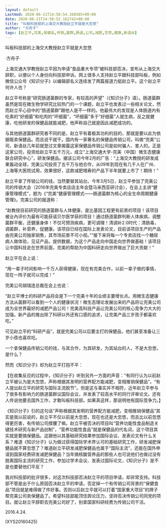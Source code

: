 ```yaml
---
layout: default
Lastmod: 2020-06-21T14:50:54.160385+00:00
date: 2020-06-21T14:50:52.162742+00:00
title: "叫板科技部的上海交大教授赵立平就是大忽悠"
author: "方舟子"
tags: [赵立平,完美,保健品,传销,菌群,肠道,公司,减肥,忽悠,健康,新语丝]
---
```


叫板科技部的上海交大教授赵立平就是大忽悠

·方舟子·

上海交通大学教授赵立平因为申请“食品重大专项”被科技部否决，宣布从上海交大辞职，以便以个人身份向科技部申诉。网上很多人支持赵立平跟科技部叫板，例如微信公众号《知识分子》以编辑部名义连续发了两篇报道力挺赵立平。这个赵立平何许人也？

赵立平号称是“研究肠道菌群的专家，有较高的声望”（《知识分子》语）。肠道菌群虽然是现在微生物学研究比较热门的一个课题，赵立平也发表过一些相关论文，然而赵立平心目中的“肠道菌群”跟他人是不一样的。他最伟大的发现是人体肠道内有吃素的“好细菌”和吃肉的“坏细菌”，“坏细菌”多于“好细菌”人就生病，反之就健康，吃他研发的保健品就能减肥，他声称自己就是因此减肥成功的。

与其他肠道菌群研究者不同的是，赵立平有着极其功利的目的，那就是要以此为依据贩卖保健品。而且说干就干。国内有一家著名的保健品传销公司，叫做“完美”公司，新语丝几年前就登过文章揭露这家保健品传销公司是如何骗人、害人的。正是这家公司，投资给赵立平五千万元，成立“上海交通大学-完美（中国）微生态健康联合研究中心”，研发保健品。据该公司今年2月的广告：“上海交大教授的研发成果轰动全球，完美公司投资了五千万与他合作，从09年到现在有几千人在广州、上海等大医院试用，效果很好，这款减肥增寿的产品下半年就要上市了！期待！”

赵立平拿了传销公司的钱，当然要替其站台。今年3月5日，赵立平参加了完美公司的传销大会（2016年完美专卖店店主年会暨马来西亚研讨会），在会上主讲“健康管理模式”，题为《“完美”健康管理模式——肠道菌群为核心的全生命周期健康管理》。完美公司的报道称：

“赵教授目前研究的肠道菌群与人体健康，是比基因工程更有前景的项目！该项目被业內评价为最有可能获诺贝尔医学获的项目！通过肠道菌群判断人体疾病，调整菌群平衡，还健康身体！不仅可预测疾病，更可调理！清调补2.0时代：清肠毒，调菌群，补营养，促健康。该项目已经在国际上发表论文，目前该项目生产的产品由完美公司独家销售，其市场前景不可小视。”“接下来将每一个专卖店找一个糖尿病人做体验，见证产品，提供数据，为这个产品走向中国走向世界做基础！该项目让中国科技走在世界前面，完美的帮助为中国科研走向世界做出了巨大贡献！”

赵立平在会上说：

“用一辈子时间影响一千万人获得健康，现在有完美合作，以前一辈子做的事情，现在一阵子就可以完成！”

完美公司胡瑞连总裁在会上也说：

“赵立平博士的科研产品将会是下一个完美十年的业绩主要增长点。用微生态健康方法从菌群可以看到一个人的健康状况！微生态理论发展出来的产品将让完美公司成为全世界最好的减肥产品公司！完美高科技产品让完美公司的核心竞争力大大的加强。新产品的推出除了科研以外还有口感的追求，让完美产品三岁孩子都喜欢吃。”

可见赵立平的“科研产品”，就是完美公司以后要主打的保健品，他们甚至准备让三岁小孩也喜欢吃。

一个拿保健品传销公司的钱，与其合作，为其研发，为其站台的人，不是大忽悠，是什么？

然而《知识分子》却为赵立平打抱不平：

【在收集反应的过程中，《知识分子》听到另外一方面的声音：“有同行认为以前赵立平被认为是大忽悠，声称根据其发明的营养配方能减肥，变相推销保健品”。“有人提出赵立平的研究与国际主流脱节”。但是这与事实并不相符，近年赵立平参与了很多有影响力的肠道菌群议国际会议，并发表了较高水平的同行评审论文。还有人传说他要去国外工作，才敢叫板科技部。如果真这样，那说明他有国际竞争力。】

《知识分子》引的这句话“声称根据其发明的营养配方能减肥，变相推销保健品”其实是我以前说的，赵立平不仅以前是大忽悠，现在也还是大忽悠，而且比以前忽悠得更厉害，有传销公司撑腰了嘛。赵立平被否决的项目叫“营养功能性食品制造关键技术研究与新产品创制”，“营养功能性食品”就是保健品的代名词，这个项目其实就是要搞保健品。这跟他以其基础研究结果参加国际会议、发表论文有什么关系？难道《知识分子》认为做过获得国际学术界认可的基础研究工作，研发减肥保健品就不算忽悠了？难道赵立平研发减肥保健品也属于“国际主流”，还能在国外申请到国家经费研发减肥保健品？当年搞核酸营养品的那些人也可说他们也做过没有脱离国际主流的研究工作，参加过学术会议、发表过国际论文，《知识分子》是不是也要替他们平反？

我对科技部的批评很多，对这次科技部否决赵立平的项目申请，却非常支持。科技部不管是出于什么原因否决赵立平的申请，否定掉一个有传销公司背景的“保健食品”项目就是难得做了件好事。否则以后赵立平就可以打着“国家重大项目”的牌子帮完美公司卖保健品了。希望科技部能顶住舆论压力，坚持否决传销公司同党的项目。就让赵立平辞职去完美公司好了，别拿国家科研经费为传销公司干活。

2016.4.24.

(XYS20160425)

